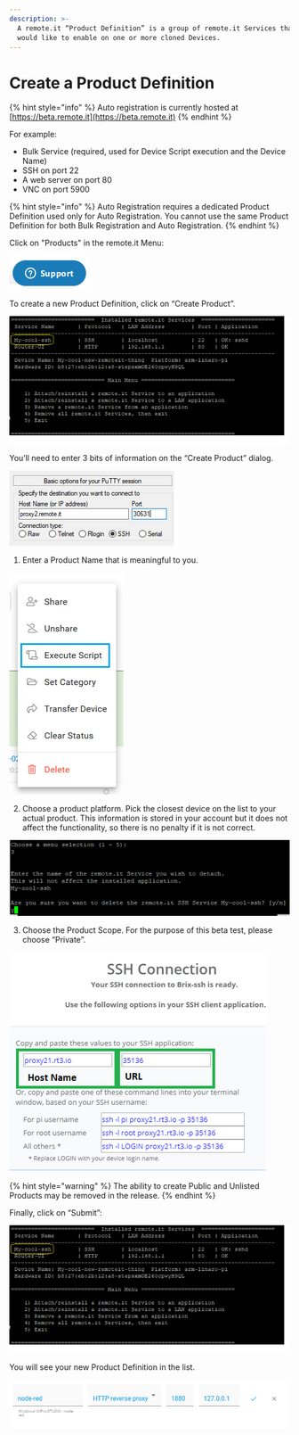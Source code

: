 ```yaml
---
description: >-
  A remote.it “Product Definition” is a group of remote.it Services that you
  would like to enable on one or more cloned Devices.
---
```


# Create a Product Definition

{% hint style="info" %}
Auto registration is currently hosted at [https://beta.remote.it](https://beta.remote.it)
{% endhint %}

For example:

* Bulk Service \(required, used for Device Script execution and the Device Name\)
* SSH on port 22
* A web server on port 80
* VNC on port 5900

{% hint style="info" %}
Auto Registration requires a dedicated Product Definition used only for Auto Registration. You cannot use the same Product Definition for both Bulk Registration and Auto Registration.
{% endhint %}

Click on "Products" in the remote.it Menu:

![](../../.gitbook/assets/image%20%28175%29.png)

To create a new Product Definition, click on “Create Product”.

![](../../.gitbook/assets/image%20%28233%29.png)

You’ll need to enter 3 bits of information on the “Create Product” dialog.

![](../../.gitbook/assets/image%20%28133%29.png)

1. Enter a Product Name that is meaningful to you.

![](../../.gitbook/assets/image%20%28451%29.png)

2. Choose a product platform.  Pick the closest device on the list to your actual product.  This information is stored in your account but it does not affect the functionality, so there is no penalty if it is not correct.

![](../../.gitbook/assets/image%20%28250%29.png)

3. Choose the Product Scope.  For the purpose of this beta test, please choose “Private”.

![](../../.gitbook/assets/image%20%28128%29.png)

{% hint style="warning" %}
The ability to create Public and Unlisted Products may be removed in the release.
{% endhint %}

Finally, click on “Submit”:

![](../../.gitbook/assets/image%20%28200%29.png)

You will see your new Product Definition in the list.

![](../../.gitbook/assets/image%20%28344%29.png)

